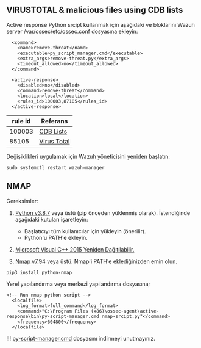 ## VIRUSTOTAL & malicious files using CDB lists

Active response Python srcipt kullanmak için aşağıdaki <command> ve <active-response> bloklarını Wazuh server /var/ossec/etc/ossec.conf dosyasına ekleyin:

```
  <command>
    <name>remove-threat</name>
    <executable>py_script_manager.cmd</executable>
    <extra_args>remove-threat.py</extra_args>
    <timeout_allowed>no</timeout_allowed>
  </command>

  <active-response>
    <disabled>no</disabled>
    <command>remove-threat</command>
    <location>local</location>
    <rules_id>100003,87105</rules_id>
  </active-response>
```

| rule id | Referans |
|---|----|
| 100003 | [CDB Lists](https://wazuh.com/blog/detecting-and-responding-to-malicious-files-using-cdb-lists-and-active-response/)
| 85105 | [Virus Total](https://documentation.wazuh.com/current/user-manual/capabilities/malware-detection/virus-total-integration.html)

Değişiklikleri uygulamak için Wazuh yöneticisini yeniden başlatın:

```
sudo systemctl restart wazuh-manager
```

## NMAP

Gereksimler:
1. [Python v3.8.7](https://www.python.org/ftp/python/3.8.7/python-3.8.7-amd64.exe) veya üstü (pip önceden yüklenmiş olarak). İstendiğinde aşağıdaki kutuları işaretleyin:

    - Başlatıcıyı tüm kullanıcılar için yükleyin (önerilir).
    - Python'u PATH'e ekleyin.

2. [Microsoft Visual C++ 2015 Yeniden Dağıtılabilir.](https://www.microsoft.com/en-us/download/confirmation.aspx?id=52685)

3. [Nmap v7.94](https://nmap.org/dist/nmap-7.94-setup.exe) veya üstü. Nmap'i PATH'e eklediğinizden emin olun.

```
pip3 install python-nmap
```

Yerel yapılandırma veya merkezi yapılandırma dosyasına;
```
<!-- Run nmap python script -->
  <localfile>
    <log_format>full_command</log_format>
    <command>"C:\Program Files (x86)\ossec-agent\active-response\bin\py-script-manager.cmd nmap-srcipt.py"</command>
    <frequency>604800</frequency>
  </localfile>
```

!!! [py-script-manager.cmd](#) dosyasını indirmeyi unutmayınız.
